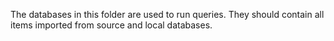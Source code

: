 The databases in this folder are used to run queries. They should contain all items imported from source and local databases.